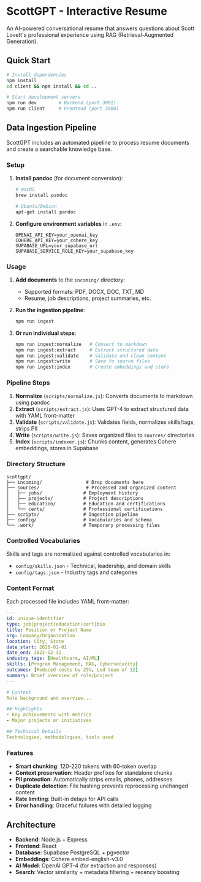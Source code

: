 # ScottGPT - Interactive Resume

An AI-powered conversational resume that answers questions about Scott Lovett's professional experience using RAG (Retrieval-Augmented Generation).

## Quick Start

```bash
# Install dependencies
npm install
cd client && npm install && cd ..

# Start development servers
npm run dev        # Backend (port 3001)
npm run client     # Frontend (port 3000)
```

## Data Ingestion Pipeline

ScottGPT includes an automated pipeline to process resume documents and create a searchable knowledge base.

### Setup

1. **Install pandoc** (for document conversion):
   ```bash
   # macOS
   brew install pandoc
   
   # Ubuntu/Debian
   apt-get install pandoc
   ```

2. **Configure environment variables** in `.env`:
   ```env
   OPENAI_API_KEY=your_openai_key
   COHERE_API_KEY=your_cohere_key
   SUPABASE_URL=your_supabase_url
   SUPABASE_SERVICE_ROLE_KEY=your_supabase_key
   ```

### Usage

1. **Add documents** to the `incoming/` directory:
   - Supported formats: PDF, DOCX, DOC, TXT, MD
   - Resume, job descriptions, project summaries, etc.

2. **Run the ingestion pipeline**:
   ```bash
   npm run ingest
   ```

3. **Or run individual steps**:
   ```bash
   npm run ingest:normalize   # Convert to markdown
   npm run ingest:extract     # Extract structured data
   npm run ingest:validate    # Validate and clean content
   npm run ingest:write       # Save to source files
   npm run ingest:index       # Create embeddings and store
   ```

### Pipeline Steps

1. **Normalize** (`scripts/normalize.js`): Converts documents to markdown using pandoc
2. **Extract** (`scripts/extract.js`): Uses GPT-4 to extract structured data with YAML front-matter
3. **Validate** (`scripts/validate.js`): Validates fields, normalizes skills/tags, strips PII
4. **Write** (`scripts/write.js`): Saves organized files to `sources/` directories
5. **Index** (`scripts/indexer.js`): Chunks content, generates Cohere embeddings, stores in Supabase

### Directory Structure

```
scottgpt/
├── incoming/                # Drop documents here
├── sources/                 # Processed and organized content
│   ├── jobs/               # Employment history
│   ├── projects/           # Project descriptions
│   ├── education/          # Education and certifications
│   └── certs/              # Professional certifications
├── scripts/                # Ingestion pipeline
├── config/                 # Vocabularies and schema
└── .work/                  # Temporary processing files
```

### Controlled Vocabularies

Skills and tags are normalized against controlled vocabularies in:
- `config/skills.json` - Technical, leadership, and domain skills
- `config/tags.json` - Industry tags and categories

### Content Format

Each processed file includes YAML front-matter:

```yaml
---
id: unique-identifier
type: job|project|education|cert|bio
title: Position or Project Name
org: Company/Organization
location: City, State
date_start: 2020-01-01
date_end: 2022-12-31
industry_tags: [Healthcare, AI/ML]
skills: [Program Management, RAG, Cybersecurity]
outcomes: [Reduced costs by 25%, Led team of 12]
summary: Brief overview of role/project
---

# Context
Role background and overview...

## Highlights
- Key achievements with metrics
- Major projects or initiatives

## Technical Details
Technologies, methodologies, tools used
```

### Features

- **Smart chunking**: 120-220 tokens with 60-token overlap
- **Context preservation**: Header prefixes for standalone chunks
- **PII protection**: Automatically strips emails, phones, addresses
- **Duplicate detection**: File hashing prevents reprocessing unchanged content
- **Rate limiting**: Built-in delays for API calls
- **Error handling**: Graceful failures with detailed logging

## Architecture

- **Backend**: Node.js + Express
- **Frontend**: React
- **Database**: Supabase PostgreSQL + pgvector
- **Embeddings**: Cohere embed-english-v3.0
- **AI Model**: OpenAI GPT-4 (for extraction and responses)
- **Search**: Vector similarity + metadata filtering + recency boosting